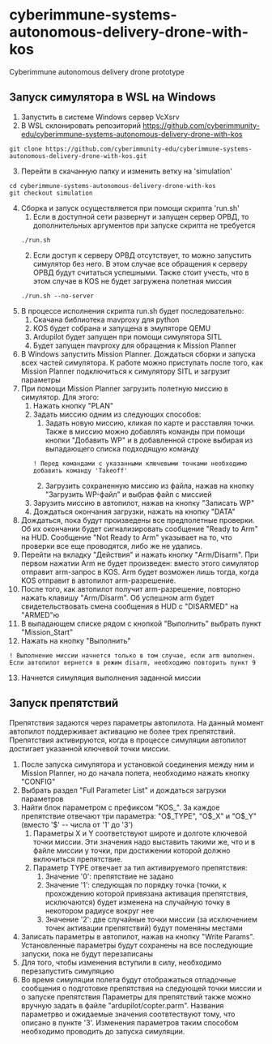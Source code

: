 # cyberimmune-systems-autonomous-delivery-drone-with-kos
Cyberimmune autonomous delivery drone prototype

## Запуск симулятора в WSL на Windows
1. Запустить в системе Windows сервер VcXsrv
2. В WSL склонировать репозиторий https://github.com/cyberimmunity-edu/cyberimmune-systems-autonomous-delivery-drone-with-kos
```
git clone https://github.com/cyberimmunity-edu/cyberimmune-systems-autonomous-delivery-drone-with-kos.git
```
3. Перейти в скачанную папку и изменить ветку на 'simulation'
```
cd cyberimmune-systems-autonomous-delivery-drone-with-kos
git checkout simulation
```
4. Сборка и запуск осуществляется при помощи скрипта 'run.sh'
    1. Если в доступной сети развернут и запущен сервер ОРВД, то дополнительных аргументов при запуске скрипта не требуется
    ```
    ./run.sh
    ```
    2. Если доступ к серверу ОРВД отсутствует, то можно запустить симулятор без него. В этом случае все обращения к серверу ОРВД будут считаться успешными. Также стоит учесть, что в этом случае в KOS не будет загружена полетная миссия
    ```
    ./run.sh --no-server
    ```
5. В процессе исполнения скрипта run.sh будет последовательно:
    1. Скачана библиотека mavproxy для python
    2. KOS будет собрана и запущена в эмуляторе QEMU
    3. Ardupilot будет запущен при помощи симулятора SITL
    4. Будет запущен mavproxy для обращения к Mission Planner
6. В Windows запустить Mission Planner. Дождаться сборки и запуска всех частей симулятора. К работе можно приступать после того, как Mission Planner подключиться к симулятору SITL и загрузит параметры
7. При помощи Mission Planner загрузить полетную миссию в симулятор. Для этого:
    1. Нажать кнопку "PLAN"
    2. Задать миссию одним из следующих способов:
        1. Задать новую миссию, кликая по карте и расставляя точки. Также в миссию можно добавлять команды при помощи кнопки "Добавить WP" и в добавленной строке выбирая из выпадающего списка подходящую команду
        ```
        ! Перед командами с указанными ключевыми точками необходимо добавить команду 'Takeoff'
        ```
        2. Загрузить сохраненную миссию из файла, нажав на кнопку "Загрузить WP-файл" и выбрав файл с миссией
    3. Зарузить миссию в автопилот, нажав на кнопку "Записать WP"
    4. Дождаться окончания загрузки, нажать на кнопку "DATA"
8. Дождаться, пока будут произведены все предполетные проверки. Об их окончании будет сигнализировать сообщение "Ready to Arm" на HUD. Сообщение "Not Ready to Arm" указывает на то, что проверки все еще проводятся, либо же не удались.
9. Перейти на вкладку "Действия" и нажать кнопку "Arm/Disarm". При первом нажатии Arm не будет произведен: вместо этого симулятор отправит arm-запрос в KOS. Arm будет возможен лишь тогда, когда KOS отправит в автопилот arm-разрешение.
10. После того, как автопилот получит arm-разрешение, повторно нажать клавишу "Arm/Disarm". Об успешном arm будет свидетельствовать смена сообщения в HUD с "DISARMED" на "ARMED"ю
11. В выпадающем списке рядом с кнопкой "Выполнить" выбрать пункт "Mission_Start"
12. Нажать на кнопку "Выполнить"
```
! Выполнение миссии начнется только в том случае, если arm выполнен. Если автопилот вернется в режим disarm, необходимо повторить пункт 9
```
13. Начнется симуляция выполнения заданной миссии

## Запуск препятствий
Препятствия задаются через параметры автопилота. На данный момент автопилот поддерживает активацию не более трех препятствий.
Препятствия активируются, когда в процессе симуляции автопилот достигает указанной ключевой точки миссии.
1. После запуска симулятора и установкой соединения между ним и Mission Planner, но до начала полета, необходимо нажать кнопку "CONFIG"
2. Выбрать раздел "Full Parameter List" и дождаться загрузки параметров
3. Найти блок параметром с префиксом "KOS_". За каждое препятствие отвечают три параметра: "O$_TYPE", "O$_X" и "O$_Y" (вместо '$' -- числа от '1' до '3')
    1. Параметры X и Y соответствуют широте и долготе ключевой точки миссии. Эти значения надо выставить такими же, что и в файле миссии у точки, при достижении которой должно включиться препятствие.
    2. Параметр TYPE отвечает за тип активируемого препятствия:
        1. Значение '0': препятствие не задано
        2. Значение '1': следующая по порядку точка (точки, к прохождению которой привязана активация препятствия, исключаются) будет изменена на случайную точку в некотором радиусе вокруг нее
        3. Значение '2': две случайные точки миссии (за исключением точек активации препятствий) будут поменяны местами
4. Записать параметры в автопилот, нажав на кнопку "Write Params". Установленные параметры будут сохранены на все последующие запуски, пока не будут перезаписаны
5. Для того, чтобы изменения вступили в силу, необходимо перезапустить симуляцию
6. Во время симуляции полета будут отображаться отладочные сообщения о подготовке препятствия на следующей точки миссии и о запуске препятствия
Параметры для препятствий также можно вручную задать в файле "ardupilot/copter.parm". Названия параметрво и ожидаемые значения соотвтествуют тому, что описано в пункте '3'. Изменения параметров таким способом необходимо проводить до запуска симуляции.